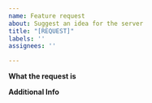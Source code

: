 ```yaml
---
name: Feature request
about: Suggest an idea for the server
title: "[REQUEST]"
labels: ''
assignees: ''

---
```


**What the request is**


**Additional Info**
